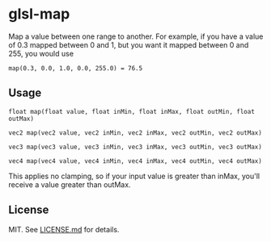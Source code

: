 # glsl-map 

Map a value between one range to another.  For example, if you have a value of 0.3 mapped between 0 and 1, but you want it mapped between 0 and 255, you would use

`map(0.3, 0.0, 1.0, 0.0, 255.0) = 76.5`

## Usage

`float map(float value, float inMin, float inMax, float outMin, float outMax)`

`vec2 map(vec2 value, vec2 inMin, vec2 inMax, vec2 outMin, vec2 outMax)`

`vec3 map(vec3 value, vec3 inMin, vec3 inMax, vec3 outMin, vec3 outMax)`

`vec4 map(vec4 value, vec4 inMin, vec4 inMax, vec4 outMin, vec4 outMax)`

This applies no clamping, so if your input value is greater than inMax, you'll receive a value greater than outMax.

## License

MIT. See [LICENSE.md](http://github.com/msfeldstein/glsl-map/blob/master/LICENSE.md) for details.
